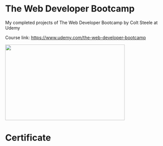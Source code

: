<h1>The Web Developer Bootcamp</h1>
My completed projects of The Web Developer Bootcamp by Colt Steele at Udemy

Course link: https://www.udemy.com/the-web-developer-bootcamp

<img src="https://img-a.udemycdn.com/course/750x422/625204_436a_2.jpg" height="242" width="382">


<h1>Certificate</h1>

